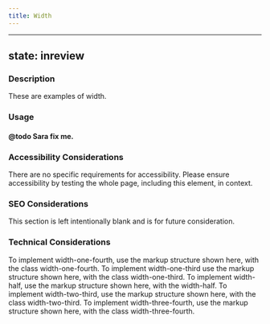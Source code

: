 ```yaml
---
title: Width
---
```


---
state: inreview
---

### Description
These are examples of width.

### Usage
#### @todo Sara fix me.

### Accessibility Considerations
There are no specific requirements for accessibility. Please ensure accessibility by testing the whole page, including this element, in context.

### SEO Considerations
This section is left intentionally blank and is for future consideration.

### Technical Considerations
To implement width-one-fourth, use the markup structure shown here, with the class width-one-fourth.
To implement width-one-third use the markup structure shown here, with the class width-one-third.
To implement width-half, use the markup structure shown here, with the width-half.
To implement width-two-third, use the markup structure shown here, with the class width-two-third.
To implement width-three-fourth, use the markup structure shown here, with the class width-three-fourth.
